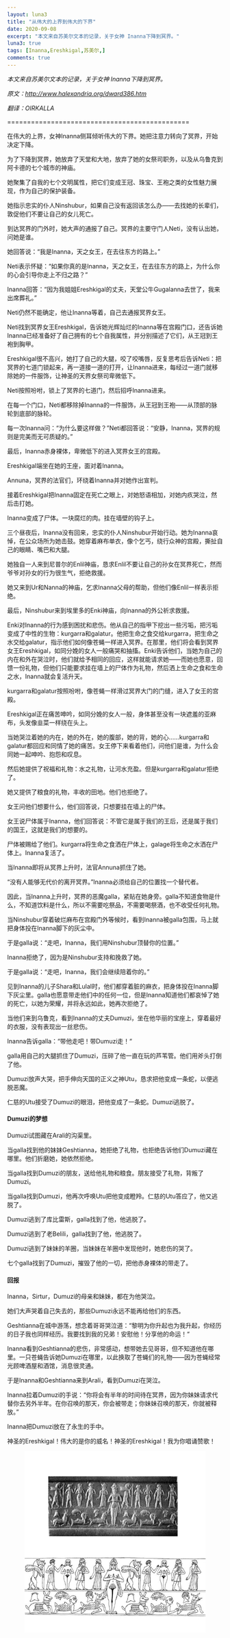 ```yaml
---
layout: luna3
title: "从伟大的上界到伟大的下界"
date: 2020-09-08
excerpt: "本文来自苏美尔文本的记录，关于女神 Inanna下降到冥界。"
luna3: true
tags: [Inanna,Ereshkigal,苏美尔,]
comments: true
---
```


*本文来自苏美尔文本的记录，关于女神 Inanna下降到冥界。*

*原文：http://www.halexandria.org/dward386.htm*

*翻译：OIRKALLA*

==============================================

在伟大的上界，女神Inanna侧耳倾听伟大的下界。她把注意力转向了冥界，开始决定下降。           

为了下降到冥界，她放弃了天堂和大地，放弃了她的女祭司职务，以及从乌鲁克到阿卡德的七个城市的神庙。           

她聚集了自我的七个文明属性，把它们变成王冠、珠宝、王袍之类的女性魅力展现，作为自己的保护装备。           

她指示忠实的仆人Ninshubur，如果自己没有返回该怎么办——去找她的长辈们，敦促他们不要让自己的女儿死亡。

到达冥界的门外时，她大声的通报了自己。冥界的主要守门人Neti，没有认出她，问她是谁。           

她回答说：“我是Inanna，天之女王，在去往东方的路上。”

Neti表示怀疑：“如果你真的是Inanna，天之女王，在去往东方的路上，为什么你的心会引导你走上不归之路？”   

Inanna回答：“因为我姐姐Ereshkigal的丈夫，天堂公牛Gugalanna去世了，我来出席葬礼。”

Neti仍然不能确定，他让Inanna等着，自己去通报冥界女王。           

Neti找到冥界女王Ereshkigal，告诉她光辉灿烂的Inanna等在宫殿门口，还告诉她Inanna已经准备好了自己拥有的七个自我属性，并分别描述了它们，从王冠到王袍到胸甲。           

Ereshkigal很不高兴，她打了自己的大腿，咬了咬嘴唇，反复思考后告诉Neti：把冥界的七道门锁起来，再一道接一道的打开，让Inanna进来，每经过一道门就移除她的一件服饰，让神圣的天界女祭司卑微低下。  

Neti按照吩咐，锁上了冥界的七道门，然后招呼Inanna进来。             

在每一个门口，Neti都移除掉Inanna的一件服饰，从王冠到王袍——从顶部的脉轮到底部的脉轮。

每一次Inanna问：“为什么要这样做？”Neti都回答说：“安静，Inanna，冥界的规则是完美而无可质疑的。”

最后，Inanna赤身裸体，卑微低下的进入冥界女王的宫殿。           

Ereshkigal端坐在她的王座，面对着Inanna。

Annuna，冥界的法官们，环绕着Inanna并对她作出宣判。           

接着Ereshkigal把Inanna固定在死亡之眼上，对她怒语相加，对她内疚哭泣，然后击打她。           

Inanna变成了尸体。一块腐烂的肉。挂在墙壁的钩子上。  

三个昼夜后，Inanna没有回来，忠实的仆人Ninshubur开始行动。她为Inanna哀悼，在公众场所为她击鼓。她穿着麻布单衣，像个乞丐，绕行众神的宫殿，撕扯自己的眼睛、嘴巴和大腿。

她独自一人来到尼普尔的Enlil神庙，恳求Enlil不要让自己的孙女在冥界死亡，然而爷爷对孙女的行为很生气，拒绝救援。  

她又来到Ur和Nanna的神庙，乞求Inanna父母的帮助，但他们像Enlil一样表示拒绝。

最后，Ninshubur来到埃里多的Enki神庙，向Inanna的外公祈求救援。  

Enki对Inanna的行为感到困扰和悲伤。他从自己的指甲下挖出一些污垢，把污垢变成了中性的生物：kurgarra和galatur。他把生命之食交给kurgarra，把生命之水交给galatur，指示他们如何像苍蝇一样进入冥界。在那里，他们将会看到冥界女王Ereshkigal，如同分娩的女人一般痛哭和抽搐。Enki告诉他们，当她为自己的内在和外在哭泣时，他们就给予相同的回应，这样就能请求她——而她也愿意，回馈一份礼物，但他们只能要求挂在墙上的尸体作为礼物，然后洒上生命之食和生命之水，Inanna就会复活升天。  

kurgarra和galatur按照吩咐，像苍蝇一样滑过冥界大门的门缝，进入了女王的宫殿。           

Ereshkigal正在痛苦呻吟，如同分娩的女人一般，身体甚至没有一块遮羞的亚麻布，头发像韭菜一样绕在头上。

当她哭泣着她的内在，她的外在，她的腹部，她的背，她的心……kurgarra和galatur都回应和同情了她的痛苦。女王停下来看着他们，问他们是谁，为什么会同她一起呻吟、抱怨和叹息。

然后她提供了祝福和礼物：水之礼物，让河水充盈。但是kurgarra和galatur拒绝了。  

她又提供了粮食的礼物，丰收的田地。他们也拒绝了。  

女王问他们想要什么，他们回答说，只想要挂在墙上的尸体。           

女王说尸体属于Inanna，他们回答说：不管它是属于我们的王后，还是属于我们的国王，这就是我们的想要的。   

尸体被赐给了他们。kurgarra将生命之食洒在尸体上，galage将生命之水洒在尸体上。Inanna复活了。

当Inanna即将从冥界上升时，法官Annuna抓住了她。           

“没有人能够无代价的离开冥界。”Inanna必须给自己的位置找一个替代者。  

因此，当Inanna上升时，冥界的恶魔galla，紧贴在她身旁。galla不知道食物是什么，不知道饮料是什么，所以不需要吃祭品，不需要喝祭酒，也不收受任何礼物。

当Ninshubur穿着破烂麻布在宫殿门外等候时，看到Inanna被galla包围，马上就把身体投在Inanna脚下的灰尘中。

于是galla说：“走吧，Inanna，我们用Ninshubur顶替你的位置。”  

Inanna拒绝了，因为是Ninshubur支持和挽救了她。           

于是galla说：“走吧，Inanna，我们会继续陪着你的。”  

见到Inanna的儿子Shara和Lulal时，他们都穿着脏的麻衣，把身体投在Inanna脚下灰尘里。galla也愿意带走他们中的任何一位，但是Inanna知道他们都哀悼了她的死亡，以她为荣耀，并将永远如此，她再次拒绝了。  

当他们来到乌鲁克，看到Inanna的丈夫Dumuzi，坐在他华丽的宝座上，穿着最好的衣服，没有表现出一丝悲伤。    
       
Inanna告诉galla：“带他走吧！带Dumuzi走！“           

galla用自己的大腿抓住了Dumuzi，压碎了他一直在玩的芦苇管。他们用斧头打倒了他。           

Dumuzi放声大哭，把手伸向天国的正义之神Utu，恳求把他变成一条蛇，以便逃脱恶魔。 
          
仁慈的Utu接受了Dumuzi的眼泪，把他变成了一条蛇。Dumuzi逃脱了。  

#### Dumuzi的梦想

Dumuzi试图藏在Arali的沟渠里。  

当galla找到他的妹妹Geshtianna，她拒绝了礼物，也拒绝告诉他们Dumuzi藏在哪里。他们折磨她，她依然拒绝。         
  
当galla找到Dumuzi的朋友，送给他礼物和粮食。朋友接受了礼物，背叛了Dumuzi。

当galla找到Dumuzi，他再次呼唤Utu把他变成瞪羚。仁慈的Utu答应了，他又逃脱了。

Dumuzi逃到了库比雷斯，galla找到了他，他逃脱了。

Dumuzi逃到了老Belili，galla找到了他，他逃脱了。

Dumuzi逃到了妹妹的羊圈，当妹妹在羊圈中发现他时，她悲伤的哭了。

七个galla找到了Dumuzi，摧毁了他的一切，把他赤身裸体的带走了。

#### 回报

Inanna，Sirtur，Dumuzi的母亲和妹妹，都在为他哭泣。   

她们大声哭着自己失去的，那些Dumuzi永远不能再给他们的东西。

Geshtianna在城中游荡，想念着哥哥哭泣道：“黎明为你升起也为我升起，你经历的日子我也同样经历。我要找到我的兄弟！安慰他！分享他的命运！“

Inanna看到Geshtianna的悲伤，非常感动，想带她去见哥哥，但不知道他在哪里。一只苍蝇告诉她Dumuzi在哪里，以此换取了苍蝇们的礼物——因为苍蝇经常光顾啤酒屋和酒馆，消息很灵通。  

于是Inanna和Geshtianna来到Arali，看到Dumuzi在哭泣。             

Inanna拉着Dumuzi的手说：“你将会有半年的时间待在冥界，因为你妹妹请求代替你去另外半年。在你召唤的那天，你会被带走；你妹妹召唤的那天，你就被释放。”           

Inanna把Dumuzi放在了永生的手中。  

神圣的Ereshkigal！伟大的是你的威名！神圣的Ereshkigal！我为你唱诵赞歌！

<figure>
	<a href=" "><img src="https://github.com/3luna/3luna.github.io/blob/master/assets/tuuu/ii008.jpg?raw=true"></a>
	<figcaption><a href=" " title=" "> </a></figcaption>
</figure>


